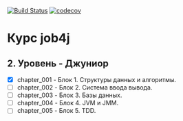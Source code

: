 [![Build Status](https://travis-ci.com/saimon494/job4j_design.svg?branch=main)](https://travis-ci.com/saimon494/job4j_design)
[![codecov](https://codecov.io/gh/saimon494/job4j_design/branch/main/graph/badge.svg)](https://codecov.io/gh/saimon494/job4j_design)
# Курс job4j
## 2. Уровень - Джуниор

- [x] chapter_001 - Блок 1. Структуры данных и алгоритмы.
- [ ] сhapter_002 - Блок 2. Система ввода вывода.
- [ ] chapter_003 - Блок 3. Базы данных.
- [ ] chapter_004 - Блок 4. JVM и JMM.
- [ ] chapter_005 - Блок 5. TDD.
